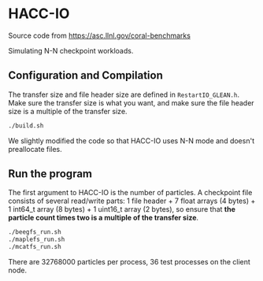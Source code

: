 # HACC-IO

Source code from https://asc.llnl.gov/coral-benchmarks

Simulating N-N checkpoint workloads.

## Configuration and Compilation

The transfer size and file header size are defined in `RestartIO_GLEAN.h`. Make sure the transfer size is what you want, and make sure the file header size is a multiple of the transfer size.

```bash
./build.sh
```

We slightly modified the code so that HACC-IO uses N-N mode and doesn't preallocate files.

## Run the program

The first argument to HACC-IO is the number of particles. A checkpoint file consists of several read/write parts: 1 file header + 7 float arrays (4 bytes) + 1 int64_t array (8 bytes) + 1 uint16_t array (2 bytes), so ensure that **the particle count times two is a multiple of the transfer size**.

```bash
./beegfs_run.sh
./maplefs_run.sh
./mcatfs_run.sh
```

There are 32768000 particles per process, 36 test processes on the client node.